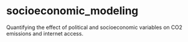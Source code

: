 # socioeconomic_modeling
Quantifying the effect of political and socioeconomic variables on CO2 emissions and internet access.
